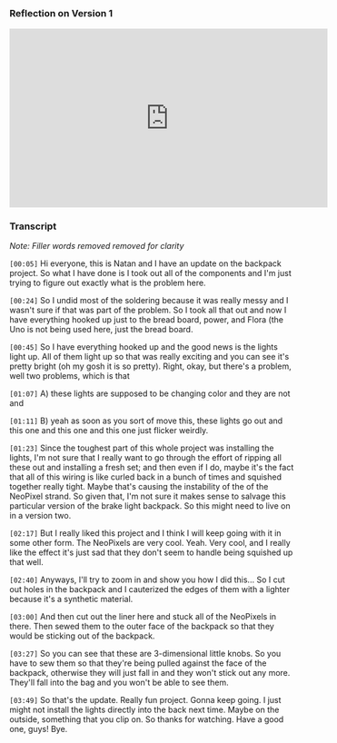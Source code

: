 ##
##
### Reflection on Version 1 

<iframe width="560" height="315" src="https://www.youtube-nocookie.com/embed/x3G2lGEFHbc" title="YouTube video player" frameborder="0" allow="accelerometer; autoplay; clipboard-write; encrypted-media; gyroscope; picture-in-picture" allowfullscreen></iframe>

### Transcript
*Note: Filler words removed removed for clarity*

`[00:05]` Hi everyone, this is Natan and I have an update on the backpack project. So what I have done is I took out all of the components and I'm just trying to figure out exactly what is the problem here. 

`[00:24]` So I undid most of the soldering because it was really messy and I wasn't sure if that was part of the problem. So I took all that out and now I have everything hooked up just to the bread board, power, and Flora (the Uno is not being used here, just the bread board.  

`[00:45]` So I have everything hooked up and the good news is the lights light up. All of them light up so that was really exciting and you can see it's pretty bright (oh my gosh it is so pretty).  Right, okay, but there's a problem, well two problems, which is that 

`[01:07]` A) these lights are supposed to be changing color and they are not and 

`[01:11]` B) yeah as soon as you sort of move this, these lights go out and this one and this one and this one just flicker weirdly.  

`[01:23]` Since the toughest part of this whole project was installing the lights, I'm not sure that I really want to go through the effort of ripping all these out and installing a fresh set; and then even if I do, maybe it's the fact that all of this wiring is like curled back in a bunch of times and squished together really tight.  Maybe that's causing the instability of the of the NeoPixel strand. So given that, I'm not sure it makes sense to salvage this particular version of the brake light backpack. So this might need to live on in a version two. 

`[02:17]` But I really liked this project and I think I will keep going with it in some other form.  The NeoPixels are very cool. Yeah.  Very cool, and I really like the effect it's just sad that they don't seem to handle being squished up that well.  
 
`[02:40]` Anyways, I'll try to zoom in and show you how I did this... So I cut out holes in the backpack and I cauterized the edges of them with a lighter because it's a synthetic material.  

`[03:00]` And then cut out the liner here and stuck all of the NeoPixels in there.  Then sewed them to the outer face of the backpack so that they would be sticking out of the backpack.

`[03:27]` So you can see that these are 3-dimensional little knobs. So you have to sew them so that they're being pulled against the face of the backpack, otherwise they will just fall in and they won't stick out any more.  They'll fall into the bag and you won't be able to see them. 

`[03:49]` So that's the update.  Really fun project.  Gonna keep going.  I just might not install the lights directly into the back next time. Maybe on the outside, something that you clip on.  So thanks for watching. Have a good one, guys!  Bye.
